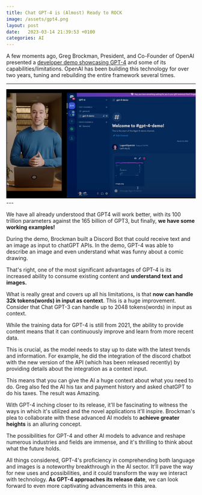 ```yaml
---
title: Chat GPT-4 is (Almost) Ready to ROCK
image: /assets/gpt4.png
layout: post
date:   2023-03-14 21:39:53 +0100
categories: AI
---
```




A few moments ago, Greg Brockman, President, and Co-Founder of OpenAI presented
a [developer demo showcasing GPT-4](https://www.youtube.com/watch?v=outcGtbnMuQ) and some of its capabilities/limitations. 
OpenAI has been building this technology for over two years, tuning and rebuilding the entire framework several times.

---
<div align="center">
<img src="/assets/gpt4.png" style="content-visibility:auto"
alt="Fault Barrier"
loading="lazy"
decoding="async">
</div>
---

We have all already understood that GPT4 will work better, with its 100 trillion parameters against the 165 billion of GPT3, but finally, **we have some working examples!**


During the demo, Brockman built a Discord Bot that could receive text and an image as input to chatGPT APIs. In the demo, GPT-4 was able to describe an image and even understand what was funny about a comic drawing.


That's right, one of the most significant advantages of GPT-4 is its increased ability to consume existing content and **understand text and images.**


What is really great and covers up all his limitations, is that **now can handle 32k tokens(words) in input as context**. This is a huge improvement. Consider that Chat GPT-3 can handle up to 2048 tokens(words) in input as context.


While the training data for GPT-4 is still from 2021, the ability to provide content means that it can continuously improve and learn from more recent data.


This is crucial, as the model needs to stay up to date with the latest trends and information. For example, he did the integration of the discord chatbot with the new version of the API (which has been released recently) by providing details about the integration as a context input.


This means that you can give the AI a huge context about what you need to do. Greg also fed the AI his tax and payment history and asked chatGPT to do his taxes. The result was Amazing.


With GPT-4 inching closer to its release, it'll be fascinating to witness the ways in which it's utilized and the novel applications it'll inspire. Brockman's plea to collaborate with these advanced AI models to **achieve greater heights** is an alluring concept.


The possibilities for GPT-4 and other AI models to advance and reshape numerous industries and fields are immense, and it's thrilling to think about what the future holds.


All things considered, GPT-4's proficiency in comprehending both language and images is a noteworthy breakthrough in the AI sector. It'll pave the way for new uses and possibilities, and it could transform the way we interact with technology. **As GPT-4 approaches its release date**, we can look forward to even more captivating advancements in this area.